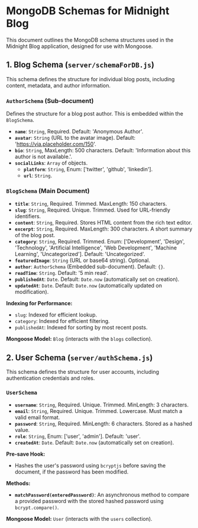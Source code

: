 # MongoDB Schemas for Midnight Blog

This document outlines the MongoDB schema structures used in the Midnight Blog application, designed for use with Mongoose.

## 1. Blog Schema (`server/schemaForDB.js`)

This schema defines the structure for individual blog posts, including content, metadata, and author information.

### `AuthorSchema` (Sub-document)

Defines the structure for a blog post author. This is embedded within the `BlogSchema`.

-   **`name`**: `String`, Required. Default: 'Anonymous Author'.
-   **`avatar`**: `String` (URL to the avatar image). Default: 'https://via.placeholder.com/150'.
-   **`bio`**: `String`, MaxLength: 500 characters. Default: 'Information about this author is not available.'.
-   **`socialLinks`**: `Array` of objects.
    -   **`platform`**: `String`, Enum: ['twitter', 'github', 'linkedin'].
    -   **`url`**: `String`.

### `BlogSchema` (Main Document)

-   **`title`**: `String`, Required. Trimmed. MaxLength: 150 characters.
-   **`slug`**: `String`, Required. Unique. Trimmed. Used for URL-friendly identifiers.
-   **`content`**: `String`, Required. Stores HTML content from the rich text editor.
-   **`excerpt`**: `String`, Required. MaxLength: 300 characters. A short summary of the blog post.
-   **`category`**: `String`, Required. Trimmed. Enum: ['Development', 'Design', 'Technology', 'Artificial Intelligence', 'Web Development', 'Machine Learning', 'Uncategorized']. Default: 'Uncategorized'.
-   **`featuredImage`**: `String` (URL or base64 string). Optional.
-   **`author`**: `AuthorSchema` (Embedded sub-document). Default: `{}`.
-   **`readTime`**: `String`. Default: '5 min read'.
-   **`publishedAt`**: `Date`. Default: `Date.now` (automatically set on creation).
-   **`updatedAt`**: `Date`. Default: `Date.now` (automatically updated on modification).

**Indexing for Performance:**
-   `slug`: Indexed for efficient lookup.
-   `category`: Indexed for efficient filtering.
-   `publishedAt`: Indexed for sorting by most recent posts.

**Mongoose Model:** `Blog` (interacts with the `blogs` collection).

## 2. User Schema (`server/authSchema.js`)

This schema defines the structure for user accounts, including authentication credentials and roles.

### `UserSchema`

-   **`username`**: `String`, Required. Unique. Trimmed. MinLength: 3 characters.
-   **`email`**: `String`, Required. Unique. Trimmed. Lowercase. Must match a valid email format.
-   **`password`**: `String`, Required. MinLength: 6 characters. Stored as a hashed value.
-   **`role`**: `String`, Enum: ['user', 'admin']. Default: 'user'.
-   **`createdAt`**: `Date`. Default: `Date.now` (automatically set on creation).

**Pre-save Hook:**
-   Hashes the user's password using `bcryptjs` before saving the document, if the password has been modified.

**Methods:**
-   **`matchPassword(enteredPassword)`**: An asynchronous method to compare a provided password with the stored hashed password using `bcrypt.compare()`.

**Mongoose Model:** `User` (interacts with the `users` collection).
